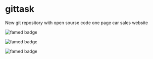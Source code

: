 # gittask
New git repository with open sourse code one page car sales website
<p>
<img src="https://kudos-github-backend-w6trb.ondigitalocean.app/famed/repos/cinderellka/gittask/badge?style=small" alt="famed badge">
<p>
<img src="https://kudos-github-backend-w6trb.ondigitalocean.app/famed/repos/cinderellka/gittask/badge?style=large-light" alt="famed badge">



![famed badge](https://kudos-github-backend-w6trb.ondigitalocean.app/famed/repos/cinderellka/gittask/badge?style=large-dark)
